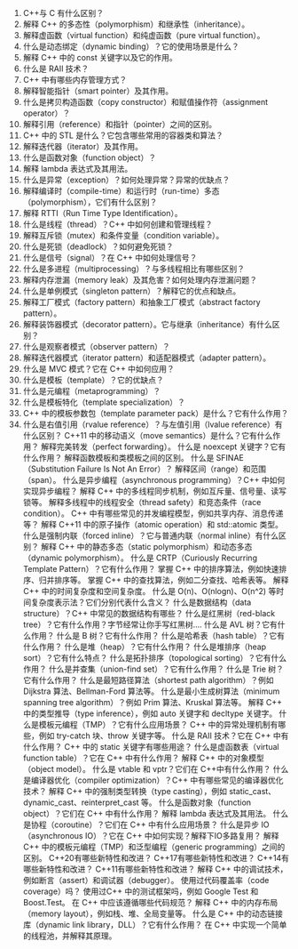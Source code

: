 1. C++与 C 有什么区别？
2. 解释 C++ 的多态性（polymorphism）和继承性（inheritance）。
3. 解释虚函数（virtual function）和纯虚函数（pure virtual function）。
4. 什么是动态绑定（dynamic binding）？它的使用场景是什么？
5. 解释 C++ 中的 const 关键字以及它的作用。
6. 什么是 RAII 技术？
7. C++ 中有哪些内存管理方式？
8. 解释智能指针（smart pointer）及其作用。
9. 什么是拷贝构造函数（copy constructor）和赋值操作符（assignment operator）？
10. 解释引用（reference）和指针（pointer）之间的区别。
11. C++ 中的 STL 是什么？它包含哪些常用的容器类和算法？
12. 解释迭代器（iterator）及其作用。
13. 什么是函数对象（function object）？
14. 解释 lambda 表达式及其用法。
15. 什么是异常（exception）？如何处理异常？异常的优缺点？
16. 解释编译时（compile-time）和运行时（run-time）多态（polymorphism），它们有什么区别？
17. 解释 RTTI（Run Time Type Identification）。
18. 什么是线程（thread）？C++ 中如何创建和管理线程？
19. 解释互斥锁（mutex）和条件变量（condition variable）。
20. 什么是死锁（deadlock）？如何避免死锁？
21. 什么是信号（signal）？在 C++ 中如何处理信号？
22. 什么是多进程（multiprocessing）？与多线程相比有哪些区别？
23. 解释内存泄漏（memory leak）及其危害？如何处理内存泄漏问题？
24. 什么是单例模式（singleton pattern）？解释它的优点和缺点。
25. 解释工厂模式（factory pattern）和抽象工厂模式（abstract factory pattern）。
26. 解释装饰器模式（decorator pattern）。它与继承（inheritance）有什么区别？
27. 什么是观察者模式（observer pattern）？
28. 解释迭代器模式（iterator pattern）和适配器模式（adapter pattern）。
29. 什么是 MVC 模式？它在 C++ 中如何应用？
30. 什么是模板（template）？它的优缺点？
31. 什么是元编程（metaprogramming）？
32. 什么是模板特化（template specialization）？
33. C++ 中的模板参数包（template parameter pack）是什么？它有什么作用？
34. 什么是右值引用（rvalue reference）？与左值引用（lvalue reference）有什么区别？
C++11 中的移动语义（move semantics）是什么？它有什么作用？
解释完美转发（perfect forwarding）。
什么是 noexcept 关键字？它有什么作用？
解释函数模板和类模板之间的区别。
什么是 SFINAE（Substitution Failure Is Not An Error）？
解释区间（range）和范围（span）。
什么是异步编程（asynchronous programming）？C++ 中如何实现异步编程？
解释 C++ 中的多线程同步机制，例如互斥量、信号量、读写锁等。
解释多线程中的线程安全（thread safety）和竞态条件（race condition）。
C++ 中有哪些常见的并发编程模型，例如共享内存、消息传递等？
解释 C++11 中的原子操作（atomic operation）和 std::atomic 类型。
什么是强制内联（forced inline）？它与普通内联（normal inline）有什么区别？
解释 C++ 中的静态多态（static polymorphism）和动态多态（dynamic polymorphism）。
什么是 CRTP（Curiously Recurring Template Pattern）？它有什么作用？
掌握 C++ 中的排序算法，例如快速排序、归并排序等。
掌握 C++ 中的查找算法，例如二分查找、哈希表等。
解释 C++ 中的时间复杂度和空间复杂度。
什么是 O(n)、O(nlogn)、O(n^2) 等时间复杂度表示法？它们分别代表什么含义？
什么是数据结构（data structure）？C++ 中常见的数据结构有哪些？
什么是红黑树（red-black tree）？它有什么作用？字节经常让你手写红黑树....
什么是 AVL 树？它有什么作用？
什么是 B 树？它有什么作用？
什么是哈希表（hash table）？它有什么作用？
什么是堆（heap）？它有什么作用？
什么是堆排序（heap sort）？它有什么特点？
什么是拓扑排序（topological sorting）？它有什么作用？
什么是并查集（union-find set）？它有什么作用？
什么是 Trie 树？它有什么作用？
什么是最短路径算法（shortest path algorithm）？例如 Dijkstra 算法、Bellman-Ford 算法等。
什么是最小生成树算法（minimum spanning tree algorithm）？例如 Prim 算法、Kruskal 算法等。
解释 C++ 中的类型推导（type inference），例如 auto 关键字和 decltype 关键字。
什么是模板元编程（TMP）？它有什么应用场景？
C++ 中的异常处理机制有哪些，例如 try-catch 块、throw 关键字等。
什么是 RAII 技术？它在 C++ 中有什么作用？
C++ 中的 static 关键字有哪些用途？
什么是虚函数表（virtual function table）？它在 C++ 中有什么作用？
解释 C++ 中的对象模型（object model）。
什么是 vtable 和 vptr？它们在 C++中有什么作用？
什么是编译器优化（compiler optimization）？C++ 中有哪些常见的编译器优化技术？
解释 C++ 中的强制类型转换（type casting），例如 static_cast、dynamic_cast、reinterpret_cast 等。
什么是函数对象（function object）？它们在 C++ 中有什么作用？
解释 lambda 表达式及其用法。
什么是协程（coroutine）？它们在 C++ 中有什么应用场景？
什么是异步 IO（asynchronous IO）？它在 C++ 中如何实现？解释下IO多路复用？
解释 C++ 中的模板元编程（TMP）和泛型编程（generic programming）之间的区别。
C++20有哪些新特性和改进？
C++17有哪些新特性和改进？
C++14有哪些新特性和改进？
C++11有哪些新特性和改进？
解释 C++ 中的调试技术，例如断言（assert）和调试器（debugger）。
使用过代码覆盖率（code coverage）吗？
使用过C++ 中的测试框架吗，例如 Google Test 和 Boost.Test。
在 C++ 中应该遵循哪些代码规范？
解释 C++ 中的内存布局（memory layout），例如栈、堆、全局变量等。
什么是 C++ 中的动态链接库（dynamic link library，DLL）？它有什么作用？
在 C++ 中实现一个简单的线程池，并解释其原理。